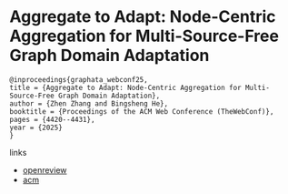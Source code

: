 # Aggregate to Adapt: Node-Centric Aggregation for Multi-Source-Free Graph Domain Adaptation

```
@inproceedings{graphata_webconf25,
title = {Aggregate to Adapt: Node-Centric Aggregation for Multi-Source-Free Graph Domain Adaptation},
author = {Zhen Zhang and Bingsheng He},
booktitle = {Proceedings of the ACM Web Conference (TheWebConf)},
pages = {4420--4431},
year = {2025}
}
```

links
- [openreview](https://openreview.net/forum?id=RLpXUQgbfK)
- [acm](https://dl.acm.org/doi/10.1145/3696410.3714605)
